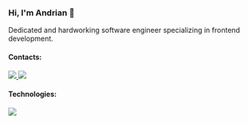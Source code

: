 ### Hi, I'm Andrian :wave:

Dedicated and hardworking software engineer specializing in frontend development.

#### Contacts:

<div>
  <a href="https://mail.google.com/mail/?view=cm&fs=1&to=andrian.smet@gmail.com">
    <img src="https://img.shields.io/badge/Gmail-D14836?style=for-the-badge&logo=gmail&logoColor=white"/>
  </a>
  <a href="https://www.linkedin.com/in/andrian-smetaniuk-303239277">
    <img src="https://img.shields.io/badge/LinkedIn-0077B5?style=for-the-badge&logo=linkedin&logoColor=white"/>
  </a>
  </a>
</div>

#### Technologies:
<div>
  <a href="https://skillicons.dev">
    <img src="https://skillicons.dev/icons?i=javascript,typescript,react,redux,next,firebase,materialui,html,css,scss" />
  </a>
</div>


